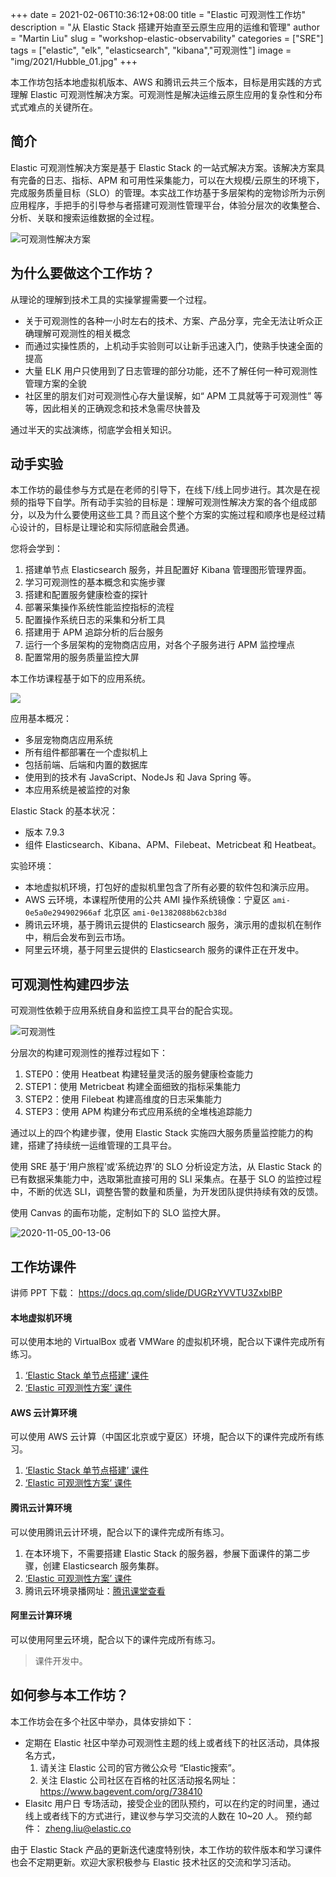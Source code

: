 +++
date = 2021-02-06T10:36:12+08:00
title = "Elastic 可观测性工作坊"
description = "从 Elastic Stack 搭建开始直至云原生应用的运维和管理"
author = "Martin Liu"
slug = "workshop-elastic-observability"
categories = ["SRE"]
tags = ["elastic", "elk", "elasticsearch", "kibana","可观测性"]
image = "img/2021/Hubble_01.jpg"
+++

本工作坊包括本地虚拟机版本、AWS 和腾讯云共三个版本，目标是用实践的方式理解 Elastic 可观测性解决方案。可观测性是解决运维云原生应用的复杂性和分布式式难点的关键所在。

<!--more-->

## 简介

Elastic 可观测性解决方案是基于 Elastic Stack 的一站式解决方案。该解决方案具有完备的日志、指标、APM 和可用性采集能力，可以在大规模/云原生的环境下，完成服务质量目标（SLO）的管理。本实战工作坊基于多层架构的宠物诊所为示例应用程序，手把手的引导参与者搭建可观测性管理平台，体验分层次的收集整合、分析、关联和搜索运维数据的全过程。

![可观测性解决方案](/images/elastic-obv-solution.png)

## 为什么要做这个工作坊？

从理论的理解到技术工具的实操掌握需要一个过程。

* 关于可观测性的各种一小时左右的技术、方案、产品分享，完全无法让听众正确理解可观测性的相关概念
* 而通过实操性质的，上机动手实验则可以让新手迅速入门，使熟手快速全面的提高
* 大量 ELK 用户只使用到了日志管理的部分功能，还不了解任何一种可观测性管理方案的全貌
* 社区里的朋友们对可观测性心存大量误解，如“ APM 工具就等于可观测性” 等等，因此相关的正确观念和技术急需尽快普及

通过半天的实战演练，彻底学会相关知识。

## 动手实验

本工作坊的最佳参与方式是在老师的引导下，在线下/线上同步进行。其次是在视频的指导下自学。所有动手实验的目标是：理解可观测性解决方案的各个组成部分，以及为什么要使用这些工具？而且这个整个方案的实施过程和顺序也是经过精心设计的，目标是让理论和实际彻底融会贯通。

您将会学到：

1. 搭建单节点 Elasticsearch 服务，并且配置好 Kibana 管理图形管理界面。
2. 学习可观测性的基本概念和实施步骤
3. 搭建和配置服务健康检查的探针
4. 部署采集操作系统性能监控指标的流程
5. 配置操作系统日志的采集和分析工具
6. 搭建用于 APM 追踪分析的后台服务
7. 运行一个多层架构的宠物商店应用，对各个子服务进行 APM 监控埋点
8. 配置常用的服务质量监控大屏

本工作坊课程基于如下的应用系统。

![](/images/16042852442364.png)

应用基本概况：

* 多层宠物商店应用系统
* 所有组件都部署在一个虚拟机上
* 包括前端、后端和内置的数据库
* 使用到的技术有 JavaScript、NodeJs 和 Java Spring 等。
* 本应用系统是被监控的对象

Elastic Stack 的基本状况：

* 版本 7.9.3
* 组件 Elasticsearch、Kibana、APM、Filebeat、Metricbeat 和 Heatbeat。

实验环境：

* 本地虚拟机环境，打包好的虚拟机里包含了所有必要的软件包和演示应用。
* AWS 云环境，本课程所使用的公共 AMI 操作系统镜像：宁夏区 `ami-0e5a0e294902966af` 北京区 `ami-0e1382088b62cb38d`
* 腾讯云环境，基于腾讯云提供的 Elasticsearch 服务，演示用的虚拟机在制作中，稍后会发布到云市场。
* 阿里云环境，基于阿里云提供的 Elasticsearch 服务的课件正在开发中。

## 可观测性构建四步法

可观测性依赖于应用系统自身和监控工具平台的配合实现。

![可观测性](/images/e2e85893b5dd8014.jpeg)

分层次的构建可观测性的推荐过程如下：

1. STEP0：使用 Heatbeat 构建轻量灵活的服务健康检查能力
2. STEP1：使用 Metricbeat 构建全面细致的指标采集能力
3. STEP2：使用 Filebeat 构建高维度的日志采集能力
4. STEP3：使用 APM 构建分布式应用系统的全堆栈追踪能力

通过以上的四个构建步骤，使用 Elastic Stack 实施四大服务质量监控能力的构建，搭建了持续统一运维管理的工具平台。

使用 SRE 基于‘用户旅程’或‘系统边界’的 SLO 分析设定方法，从 Elastic Stack 的已有数据采集能力中，选取第批直接可用的 SLI 采集点。在基于 SLO 的监控过程中，不断的优选 SLI，调整告警的数量和质量，为开发团队提供持续有效的反馈。

使用 Canvas 的画布功能，定制如下的 SLO 监控大屏。

![2020-11-05_00-13-06](/images/2020-11-05_00-13-06.jpeg)

## 工作坊课件

讲师 PPT 下载： <https://docs.qq.com/slide/DUGRzYVVTU3ZxblBP>

#### 本地虚拟机环境

可以使用本地的 VirtualBox 或者 VMWare 的虚拟机环境，配合以下课件完成所有练习。

1. [‘Elastic Stack 单节点搭建’ 课件](https://elk-workshop.github.io/codelabs/one-nodes-es-server/#0)
2. [‘Elastic 可观测性方案’ 课件](https://elk-workshop.github.io/codelabs/elastic-observability-foundation/#0)

#### AWS 云计算环境

可以使用 AWS 云计算（中国区北京或宁夏区）环境，配合以下的课件完成所有练习。

1. [‘Elastic Stack 单节点搭建’ 课件](https://elk-workshop.github.io/codelabs/one-nodes-es-server/#0)
2. [‘Elastic 可观测性方案’ 课件](https://elk-workshop.github.io/codelabs/elastic-observability-foundation/#0)

#### 腾讯云计算环境

可以使用腾讯云计环境，配合以下的课件完成所有练习。

1. 在本环境下，不需要搭建 Elastic Stack 的服务器，参展下面课件的第二步骤，创建 Elasticsearch 服务集群。
2. [‘Elastic 可观测性方案’ 课件](https://elk-workshop.github.io/codelabs/elastic-observability-foundation-qq/#0)
3. 腾讯云环境录播网址：[腾讯课堂查看](https://cloud.tencent.com/developer/salon/live-1304)

#### 阿里云计算环境

可以使用阿里云环境，配合以下的课件完成所有练习。

> 课件开发中。

## 如何参与本工作坊？

本工作坊会在多个社区中举办，具体安排如下：

* 定期在 Elastic 社区中举办可观测性主题的线上或者线下的社区活动，具体报名方式，
  1. 请关注 Elastic 公司的官方微公众号 “Elastic搜索”。
  2. 关注 Elastic 公司社区在百格的社区活动报名网址：<https://www.bagevent.com/org/738410>
* Elasitc 用户日 专场活动，接受企业的团队预约，可以在约定的时间里，通过线上或者线下的方式进行，建议参与学习交流的人数在 10~20 人。 预约邮件： <zheng.liu@elastic.co>

由于 Elastic Stack 产品的更新迭代速度特别快，本工作坊的软件版本和学习课件也会不定期更新。欢迎大家积极参与 Elastic 技术社区的交流和学习活动。  
